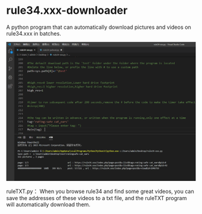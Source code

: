 # rule34.xxx-downloader
A python program that can automatically download pictures and videos on rule34.xxx in batches.


![Image text](https://github.com/FrenchKiwiJuice/rule34.xxx-downloader/raw/master/screenshot.png)


ruleTXT.py：
When you browse rule34 and find some great videos, you can save the addresses of these videos to a txt file, and the ruleTXT program will automatically download them.
